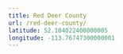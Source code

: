 ```yaml
---
title: Red Deer County
url: /red-deer-county/
latitude: 52.104022400000005
longitude: -113.76747300000001
---
```

